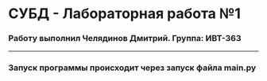 # СУБД - Лабораторная работа №1
### Работу выполнил Челядинов Дмитрий. Группа: ИВТ-363
----
### Запуск программы происходит через запуск файла main.py